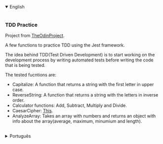 <details open>
<summary>English</summary>
<br>

### TDD Practice

Project from [TheOdinProject](https://www.theodinproject.com/lessons/node-path-javascript-testing-practice).

A few functions to practice TDD using the Jest framework.

The idea behind TDD(Test Driven Development) is to start working on the development process by writing automated tests before writing the code that is being tested. 

The tested fucntions are:
* Capitalize: A function that returns a string with the first letter in upper case.
* ReverseString: A function that returns a string with the letters in inverse order.
* Calculator functions: Add, Subtract, Multiply and Divide.
* CaesarCipher: [This](http://practicalcryptography.com/ciphers/caesar-cipher/).
* AnalyzeArray: Takes an array with numbers and returns an object with info about the array(average, maximum, minumium and length).

<br>
</details>

<details>
<summary>Português</summary>
<br>

### Prática de TDD

Projeto da [TheOdinProject](https://www.theodinproject.com/lessons/node-path-javascript-testing-practice).

Algumas função para praticar TDD usando o framework Jest.

A ideia por trás do TDD(Desenvolvimento guiado por testes) é começar a trabalhar no processo de desenvolvimento escrevendo testes automáticos antes de escrever o código que está sendo testado.

As funções testadas foram:
* Capitalize: Função que retorna uma string com a primeira letra maiúscula.
* ReverseString: Função que retorna uma string com as letras em ordem invertida.
* Funções de calculadora: Soma, subtração, multiplicação e divisão.
* CaesarCipher: [Isso aqui](http://practicalcryptography.com/ciphers/caesar-cipher/).
* AnalyzeArray: Recebe como argumento um vetor com números e retorna um objecto com informação sobre o array(média, máximo, mínimo e tamanho).

<br>
</details>
